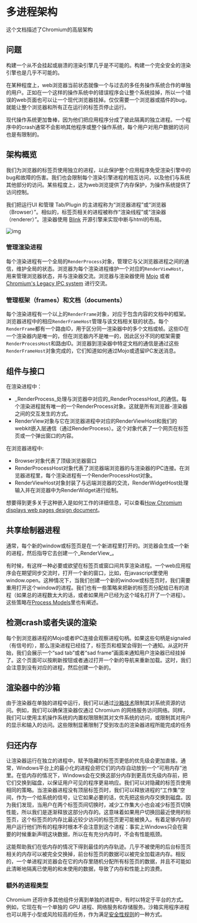 # 多进程架构

这个文档描述了Chromium的高层架构

## 问题

构建一个从不会挂起或崩溃的渲染引擎几乎是不可能的。构建一个完全安全的渲染引擎也是几乎不可能的。

在某种程度上，web浏览器当前状态就像一个与过去的多任务操作系统合作的单独的用户。正如在一个这样的操作系统中的错误程序会让整个系统挂掉，所以一个错误的web页面也可以让一个现代浏览器挂掉。仅仅需要一个浏览器或插件的bug，就能让整个浏览器和所有正在运行的标签页停止运行。

现代操作系统更加鲁棒，因为他们把应用程序分成了彼此隔离的独立进程。一个程序中的crash通常不会影响其他程序或整个操作系统，每个用户对用户数据的访问也是有限制的。

## 架构概览

我们为浏览器的标签页使用独立的进程，以此保护整个应用程序免受渲染引擎中的bug和故障的伤害。我们也会限制每个渲染引擎进程的相互访问，以及他们与系统其他部分的访问。某些程度上，这为web浏览提供了内存保护，为操作系统提供了访问控制。

我们把运行UI 和管理 Tab/Plugin 的主进程称为“浏览器进程”或“浏览器（Browser）”。相似的，标签页相关的进程被称作“渲染线程”或“渲染器（renderer）”。渲染器使用 [Blink](https://www.chromium.org/blink) 开源引擎来实现中断与html的布局。

![img](../arch.png)

### 管理渲染进程

每个渲染进程有一个全局的`RenderProcess`对象，管理它与父浏览器进程之间的通信，维护全局的状态。浏览器为每个渲染进程维护一个对应的`RenderViewHost`，用来管理浏览器状态，并与渲染器交流。浏览器与渲染器使用 [Mojo](https://chromium.googlesource.com/chromium/src/+/HEAD/mojo/README.md) 或者 [Chromium's Legacy IPC system](../General\_Architecture/Inter-process\_Communication.md) 进行交流。

### 管理框架（frames）和文档（documents）

每个渲染进程有一个以上的`RenderFrame`对象，对应于包含内容的文档中的框架。浏览器进程中的相应`RenderFrameHost`管理与该文档相关联的状态。每个`RenderFrame`都有一个路由ID，用于区分同一渲染器中的多个文档或帧。这些ID在一个渲染器内是唯一的，但在浏览器内不是唯一的，因此区分不同的框架需要`RenderProcessHost`和路由ID。浏览器到渲染器中特定文档的通信是通过这些`RenderFrameHost`对象完成的，它们知道如何通过Mojo或遗留IPC发送消息。

## 组件与接口

在渲染进程中：

* _RenderProcess_处理与浏览器中对应的_RenderProcessHost_的通信。每个渲染进程就有唯一的一个RenderProcess对象。这就是所有浏览器-渲染器之间的交互发生的方式。
* RenderView对象与它在浏览器进程中对应的RenderViewHost和我们的webkit嵌入层通信（通过RenderProcess）。这个对象代表了一个网页在标签页或一个弹出窗口的内容。

在浏览器进程中:

* Browser对象代表了顶级浏览器窗口
* RenderProcessHost对象代表了浏览器端浏览器的与渲染器的IPC连接。在浏览器进程里，每个渲染进程有一个RenderProcessHost对象。
* RenderViewHost对象封装了与远端浏览器的交流，RenderWidgetHost处理输入并在浏览器中为RenderWidget进行绘制。

想要得到更多关于这种嵌入是如何工作的详细信息，可以查看[How Chromium displays web pages design document](How\_Chromium\_displays\_web\_pages\_design\_document/)。

## 共享绘制器进程

通常，每个新的window或标签页是在一个新进程里打开的。浏览器会生成一个新的进程，然后指导它去创建一个_RenderView_。

有时候，有这样一种必要或欲望在标签页或窗口间共享渲染进程。一个web应用程序会在期望同步交流时，打开一个新的窗口，比如，在javascript里使用window.open。这种情况下，当我们创建一个新的window或标签页时，我们需要重用打开这个window的进程。我们也有一些策略来把新的标签页分配给已有的进程（如果总的进程数太大的话，或者如果用户已经为这个域名打开了一个进程）。这些策略在[Process Models](../General\_Architecture/Process\_Models.md)里也有阐述。

## 检测crash或者失误的渲染

每个到浏览器进程的Mojo或者IPC连接会观察进程句柄。如果这些句柄是signaled（有信号的），那么渲染进程已经挂了，标签页和框架会得到一个通知。从这时开始，我们会展示一个“sad tab”或者“sad frame”画面来通知用户渲染器已经挂掉了。这个页面可以按刷新按钮或者通过打开一个新的导航来重新加载。这时，我们会注意到没有对应的进程，然后创建一个新的。

## 渲染器中的沙箱

由于渲染器在单独的进程中运行，我们可以通过[沙箱技术](https://chromium.googlesource.com/chromium/src/+/HEAD/docs/design/sandbox.md)限制其对系统资源的访问。例如，我们可以确保渲染器仅通过 Chromium 的网络服务访问网络。同样，我们可以使用主机操作系统的内置权限限制其对文件系统的访问，或限制其对用户的显示和输入的访问。这些限制显著限制了受到攻击的渲染器进程所能完成的任务

## 归还内存

让渲染器运行在独立的进程中，赋予隐藏的标签页更低的优先级会更加直接。通常，Windows平台上的最小化的进程会把它们的内存自动放到一个“可用内存”池里。在低内存的情况下，Windows会在交换这部分内存到更高优先级内存前，把它们交换到磁盘，以保证用户可见的程序更易响应。我们可以对隐藏的标签页使用相同的策略。当渲染器进程没有顶层标签页时，我们可以释放进程的“工作集”空间，作为一个给系统的信号，让它如果必要的话，优先把这些内存交换到磁盘。因为我们发现，当用户在两个标签页间切换时，减少工作集大小也会减少标签页切换性能，所以我们是逐渐释放这部分内存的。这意味着如果用户切换回最近使用的标签页，这个标签页的内存比最近较少访问的标签页更可能被换入。有着足够内存的用户运行他们所有的程序时根本不会注意到这个进程：事实上Windows只会在需要的时候重新声明这块数据，所以在有充分内存时，不会有性能瓶颈。

这能帮助我们在低内存的情况下得到最佳的内存轨迹。几乎不被使用的后台标签页相关的内存可以被完全交换掉，前台标签页的数据可以被完全加载进内存。相反的，一个单进程浏览器会在它的内存里随机分配所有标签页的数据，并且不可能如此清晰地隔离已使用的和未使用的数据，导致了内存和性能上的浪费。

### 额外的进程类型

Chromium 还将许多其他组件分离到单独的进程中，有时以特定于平台的方式。例如，它现在有一个单独的 GPU 进程、网络服务和存储服务。沙箱实用程序进程也可以用于小型或风险较高的任务，作为满足[安全性规则](https://chromium.googlesource.com/chromium/src/+/master/docs/security/rule-of-2.md)的一种方式。
